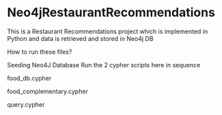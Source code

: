 # Neo4jRestaurantRecommendations
This is a Restaurant Recommendations project which is implemented in Python and data is retrieved and stored in Neo4j DB

How to run these files?

Seeding Neo4J Database Run the 2 cypher scripts here in sequence

food_db.cypher

food_complementary.cypher

query.cypher
